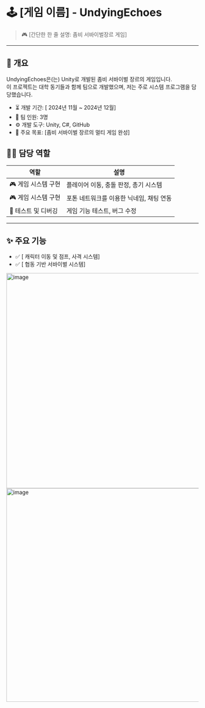 # 🕹️ [게임 이름] - UndyingEchoes

> 🎮 [간단한 한 줄 설명: 좀비 서바이벌장르 게임]

---

## 📌 개요

UndyingEchoes은(는) Unity로 개발된 좀비 서바이벌 장르의 게임입니다.  
이 프로젝트는 대학 동기들과 함께 팀으로 개발했으며, 저는 주로 시스템 프로그램을 담당했습니다.

- ⏳ 개발 기간: [ 2024년 11월 ~ 2024년 12월]
- 👥 팀 인원: 3명
- ⚙️ 개발 도구: Unity, C#, GitHub
- 🎯 주요 목표: [좀비 서바이벌 장르의 멀티 게임 완성]

## 🧑‍💻 담당 역할

| 역할 | 설명 |
|------|------|
| 🎮 게임 시스템 구현 | 플레이어 이동, 충돌 판정, 총기 시스템 |
| 🎮 게임 시스템 구현 | 포톤 네트워크를 이용한 닉네임, 채팅 연동 |
| 🧪 테스트 및 디버깅 | 게임 기능 테스트, 버그 수정 |

---

## ✨ 주요 기능

- ✅ [ 캐릭터 이동 및 점프, 사격 시스템]
- ✅ [ 협동 기반 서바이벌 시스템]

<img width="1001" height="563" alt="image" src="https://github.com/user-attachments/assets/03661948-7d2d-4ba4-b3b9-5fc873974c5e" />
<img width="1004" height="559" alt="image" src="https://github.com/user-attachments/assets/6a459a8b-b4a3-4f14-b170-f02791152f12" />
